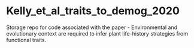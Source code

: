 # Kelly_et_al_traits_to_demog_2020
Storage repo for code associated with the paper - Environmental and evolutionary context are required to infer plant life-history strategies from functional traits.
